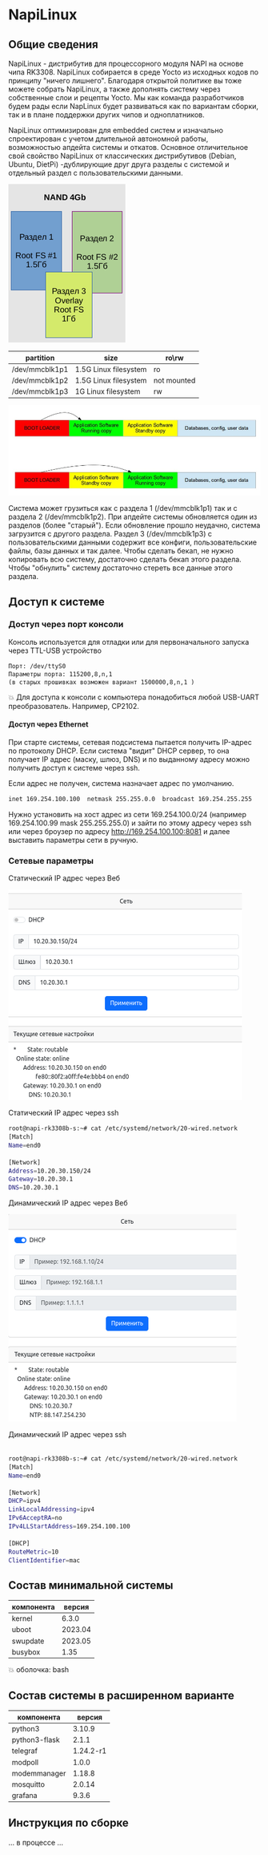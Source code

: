 # NapiLinux

## Общие сведения

NapiLinux - дистрибутив для процессорного модуля NAPI на основе чипа RK3308. NapiLinux собирается в среде Yocto из исходных кодов по принципу "ничего лишнего". Благодаря открытой политике вы тоже можете собрать NapiLinux, а также дополнять систему через собственные слои и рецепты Yocto. Мы как команда разработчиков будем рады если NapLinux будет развиваться как по вариантам сборки, так и в плане поддержки других чипов и одноплатников.

NapiLinux оптимизирован для embedded систем и изначально спроектирован с учетом длительной автономной работы, возможностью апдейта системы и откатов. Основное отличительное свой свойство NapiLinux от классических дистрибутивов (Debian, Ubuntu, DietPi) -дублирующие друг друга разделы с системой и отдельный раздел с пользовательскими данными. 

![NapiLinux](img-li/schm1.png)

|partition      | size                  |ro\rw|
|---------------|-----------------------|-----|
|/dev/mmcblk1p1 | 1.5G Linux filesystem | ro  |
|/dev/mmcblk1p2 | 1.5G Linux filesystem | not mounted  |
|/dev/mmcblk1p3 |  1G  Linux filesystem| rw |



![NapiLinux](img-li/p1.jpg)


Система может грузиться как с раздела 1 (/dev/mmcblk1p1) так и с раздела 2 (/dev/mmcblk1p2). При апдейте системы обновляется один из разделов (более "старый"). Если обновление прошло неудачно, система загрузится с другого раздела. Раздел 3 (/dev/mmcblk1p3) с пользовательскими данными содержит все конфиги, пользовательские файлы, базы данных и так далее. Чтобы сделать бекап, не нужно копировать всю систему, достаточно сделать бекап этого раздела. Чтобы "обнулить" систему достаточно стереть все данные этого раздела. 

## Доступ к системе

### Доступ через порт консоли

Консоль используется для отладки или для первоначального запуска через TTL-USB устройство

```text
Порт: /dev/ttyS0
Параметры порта: 115200,8,n,1
(в старых прошивках возможен вариант 1500000,8,n,1 )
```

:boom: Для доступа к консоли с компьютера понадобиться любой USB-UART преобразователь. Например, CP2102.

#### Доступ через Ethernet

При старте системы, сетевая подсистема пытается получить IP-адрес по протоколу DHCP. Если система "видит" DHCP сервер, то она получает IP адрес (маску, шлюз, DNS) и по выданному адресу можно получить доступ к системе через ssh.

Если адрес не получен, система назначает адрес по умолчанию. 

```bash
inet 169.254.100.100  netmask 255.255.0.0  broadcast 169.254.255.255
```
Нужно установить на хост адрес из сети 169.254.100.0/24 (например 169.254.100.99 mask 255.255.255.0) и зайти по этому адресу через ssh или через броузер по адресу http://169.254.100.100:8081 и далее выставить параметры сети в ручную.

### Сетевые параметры

Статический IP адрес через Веб

![NapiLinux](img-li/net1.png)

Статический IP адрес через ssh

```bash
root@napi-rk3308b-s:~# cat /etc/systemd/network/20-wired.network
[Match]
Name=end0

[Network]
Address=10.20.30.150/24
Gateway=10.20.30.1
DNS=10.20.30.1


```

Динамический IP адрес через Веб

![NapiLinux](img-li/net2.png)


Динамический IP адрес через ssh

```bash

root@napi-rk3308b-s:~# cat /etc/systemd/network/20-wired.network
[Match]
Name=end0

[Network]
DHCP=ipv4
LinkLocalAddressing=ipv4
IPv6AcceptRA=no
IPv4LLStartAddress=169.254.100.100

[DHCP]
RouteMetric=10
ClientIdentifier=mac

```
## Состав минимальной системы


|компонента      | версия                  |
|---------------|-----------------------|
|kernel | 6.3.0 |
|uboot|2023.04|
|swupdate|2023.05|
|busybox|1.35|

:boom: оболочка: bash

## Состав системы в расширенном варианте 

|компонента      | версия                  |
|---------------|-----------------------|
|python3|3.10.9|
|python3-flask|2.1.1|
|telegraf|1.24.2-r1|
|modpoll|1.0.0|
|modemmanager|1.18.8|
|mosquitto|2.0.14|
|grafana|9.3.6|

## Инструкция по сборке

... в процессе ...



